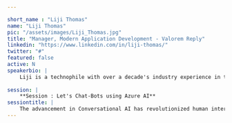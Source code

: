 ```yaml
---

short_name : "Liji Thomas"
name: "Liji Thomas"
pic: "/assets/images/Liji_Thomas.jpg"
title: "Manager, Modern Application Development - Valorem Reply"
linkedin: "https://www.linkedin.com/in/liji-thomas/"
twitter: "#"
featured: false
active: N
speakerbio: |
    Liji is a technophile with over a decade's industry experience in technical and leadership roles. She is currently associated with Valorem Reply as Manager, Modern Application Development where she's focused on digital transformation consultancy. She's passionate about emerging technologies, particularly building AI powered (delightful) conversational experiences for a global clientele.
    
session: |
    **Session : Let's Chat-Bots using Azure AI**
sessiontitle: |
    The advancement in Conversational AI has revolutionized human interactions, with massive implications across industries. Join Liji as she shares her experiences from building real-world conversational experiences using Azure AI tools. The session will help you understand the capabilities of Microsoft Bot Framework and how an interactive bot is structured. Learn how to create a Virtual Assistant using Azure Bot Service from scratch and within minutes! Give a human side to your bot using Azure Cognitive Services. Add AI capabilities for Natural Language Understanding (NLU) and answering user queries. Finally. connect your virtual assistant to multiple platforms including Amazon Alexa.
---
```


